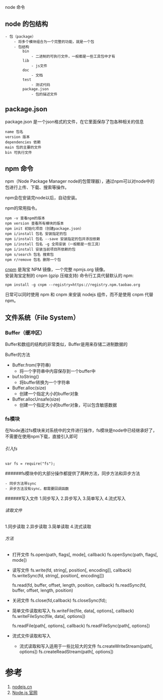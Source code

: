 node 命令

## node 的包结构
```
- 包（package）
    - 将多个模块组合为一个完整的功能，就是一个包
    - 包结构
        bin
            - 二进制的可执行文件，一般都是一些工具包中才有
        lib
            - js文件
        doc
            - 文档
        test
            - 测试代码
        package.json
            - 包的描述文件
```

## package.json				
package.json 是一个json格式的文件，在它里面保存了包各种相关的信息

```
name 包名
version 版本
dependencies 依赖
main 包的主要的文件
bin 可执行文件
```

## npm 命令				
npm（Node Package Manager node的包管理器），通过npm可以对node中的包进行上传、下载、搜索等操作。

npm会在安装完node以后，自动安装。

npm的常用指令。
```
npm -v 查看npm的版本
npm version 查看所有模块的版本
npm init 初始化项目（创建package.json）
npm i/install 包名 安装指定的包
npm i/install 包名 --save 安装指定的包并添加依赖
npm i/install 包名 -g 全局安装（一般都是一些工具）
npm i/install 安装当前项目所依赖的包
npm s/search 包名 搜索包	
npm r/remove 包名 删除一个包
```

[cnpm](http://npm.taobao.org/) 是淘宝 NPM 镜像，一个完整 npmjs.org 镜像。  
安装淘宝定制的 cnpm (gzip 压缩支持) 命令行工具代替默认的 npm:

```shell script
npm install -g cnpm --registry=https://registry.npm.taobao.org
```

日常可以同时使用 npm 和 cnpm 来安装 nodejs 组件，而不是使用 cnpm 代替 npm。

## 文件系统（File System）
### Buffer（缓冲区）
Buffer和数组的结构的非常类似，Buffer是用来存储二进制数据的

Buffer的方法
- Buffer.from(字符串)
    - 将一个字符串中内容保存到一个buffer中
- buf.toString()
    - 将buffer转换为一个字符串
- Buffer.alloc(size)
    - 创建一个指定大小的buffer对象
- Buffer.allocUnsafe(size)
    - 创建一个指定大小的buffer对象，可以包含敏感数据
            
            
### fs模块

在Node通过fs模块来对系统中的文件进行操作，fs模块是node中已经继承好了，不需要在使用npm下载，直接引入即可

###### 引入fs
```
var fs = require("fs");
```

######fs模块中的大部分操作都提供了两种方法，同步方法和异步方法
```
- 同步方法带sync
- 异步方法没有sync，都需要回调函数
``` 

######写入文件
1.同步写入
2.异步写入
3.简单写入
4.流式写入
    
###### 读取文件
1.同步读取
2.异步读取
3.简单读取
4.流式读取
    
###### 方法

- 打开文件
    fs.open(path, flags[, mode], callback)
    fs.openSync(path, flags[, mode])
    
- 读写文件
    fs.write(fd, string[, position[, encoding]], callback)
    fs.writeSync(fd, string[, position[, encoding]])
    
    fs.read(fd, buffer, offset, length, position, callback)
    fs.readSync(fd, buffer, offset, length, position)
    
- 关闭文件
    fs.close(fd,callback)
    fs.closeSync(fd);
    
- 简单文件读取和写入
    fs.writeFile(file, data[, options], callback)
    fs.writeFileSync(file, data[, options])
    
    fs.readFile(path[, options], callback)
    fs.readFileSync(path[, options])
    
    
- 流式文件读取和写入
    - 流式读取和写入适用于一些比较大的文件
        fs.createWriteStream(path[, options])
        fs.createReadStream(path[, options])

# 参考
1. [nodejs.cn](http://nodejs.cn/)
1. [Node.js 官网](https://nodejs.org/zh-cn/)